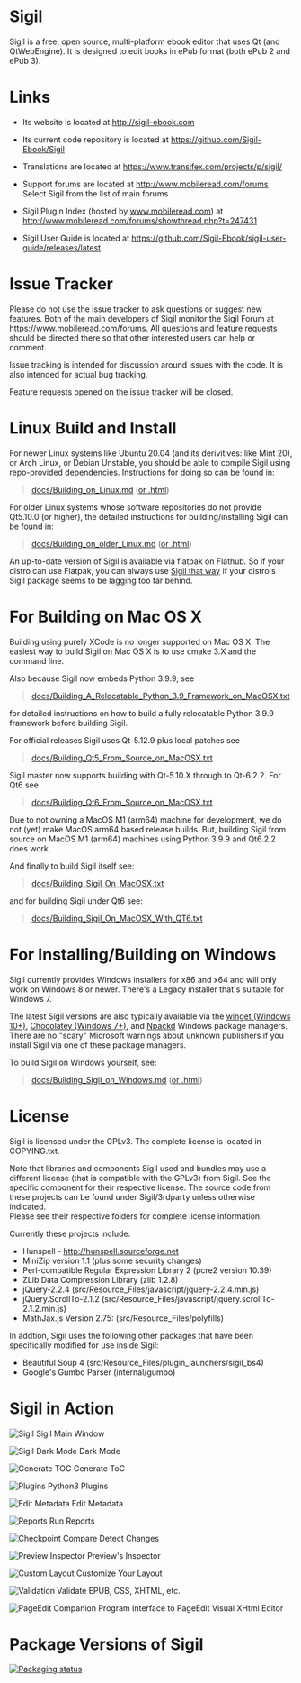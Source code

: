 Sigil
=====

Sigil is a free, open source, multi-platform ebook editor that uses
Qt (and QtWebEngine). It is designed to edit books in ePub format (both ePub 2 and ePub 3).


Links
=====

* Its website is located at http://sigil-ebook.com

* Its current code repository is located at https://github.com/Sigil-Ebook/Sigil

* Translations are located at https://www.transifex.com/projects/p/sigil/

* Support forums are located at http://www.mobileread.com/forums
    Select Sigil from the list of main forums

* Sigil Plugin Index (hosted by www.mobileread.com) at 
    http://www.mobileread.com/forums/showthread.php?t=247431

* Sigil User Guide is located at https://github.com/Sigil-Ebook/sigil-user-guide/releases/latest

Issue Tracker
=============

Please do not use the issue tracker to ask questions or suggest new features.  Both of the main developers
of Sigil monitor the Sigil Forum at https://www.mobileread.com/forums.
All questions and feature requests should be directed there so that other interested users can help or comment.

Issue tracking is intended for discussion around issues with the code. 
It is also intended for actual bug tracking.

Feature requests opened on the issue tracker will be closed.


Linux Build and Install
=======================

For newer Linux systems like Ubuntu 20.04 (and its derivitives: like Mint 20), or Arch Linux, or Debian Unstable, you should be able to compile Sigil using repo-provided dependencies. Instructions for doing so can be found in:

> [docs/Building_on_Linux.md](./docs/Building_on_Linux.md) ([or .html](./docs/Building_on_Linux.html))

For older Linux systems whose software repositories do not provide Qt5.10.0 (or higher), the
detailed instructions for building/installing Sigil can be found in:

> [docs/Building_on_older_Linux.md](./docs/Building_on_older_Linux.md) ([or .html](./docs/Building_on_older_Linux.html))

An up-to-date version of Sigil is available via flatpak on Flathub. So if your distro can use Flatpak, you can always use [Sigil that way](https://flathub.org/apps/details/com.sigil_ebook.Sigil) if your distro's Sigil package seems to be lagging too far behind.

For Building on Mac OS X
========================

Building using purely XCode is no longer supported on Mac OS X.  The easiest 
way to build Sigil on Mac OS X is to use cmake 3.X and the command line.   

Also because Sigil now embeds Python 3.9.9, see  

> [docs/Building_A_Relocatable_Python_3.9_Framework_on_MacOSX.txt](./docs/Building_A_Relocatable_Python_3.9_Framework_on_MacOSX.txt)

for detailed instructions on how to build a fully relocatable Python 3.9.9 framework before
building Sigil.  

For official releases Sigil uses Qt-5.12.9 plus local patches see  

> [docs/Building_Qt5_From_Source_on_MacOSX.txt](./docs/Building_Qt5_From_Source_on_MacOSX.txt)

Sigil master now supports building with Qt-5.10.X through to Qt-6.2.2.  For Qt6 see

> [docs/Building_Qt6_From_Source_on_MacOSX.txt](./docs/Building_Qt6_From_Source_on_MacOSX.txt)

Due to not owning a MacOS M1 (arm64) machine for development, we do not (yet) make MacOS arm64 based release builds.
But, building Sigil from source on MacOS M1 (arm64) machines using Python 3.9.9 and Qt6.2.2 does work.
  
And finally to build Sigil itself see:

> [docs/Building_Sigil_On_MacOSX.txt](./docs/Building_Sigil_On_MacOSX.txt)

and for building Sigil under Qt6 see:

> [docs/Building_Sigil_On_MacOSX_With_QT6.txt](./docs/Building_Sigil_On_MacOSX_With_QT6.txt)



For Installing/Building on Windows
==================================

Sigil currently provides Windows installers for x86 and x64 and will only work on Windows 8 or newer. There's a Legacy installer that's suitable for Windows 7.

The latest Sigil versions are also typically available via the [winget (Windows 10+)](https://winstall.app/apps/Sigil-Ebook.Sigil), [Chocolatey (Windows 7+)](https://community.chocolatey.org/packages/Sigil), and [Npackd](https://npackd.appspot.com/p?q=sigil) Windows package managers. There are no "scary" Microsoft warnings about unknown publishers if you install Sigil via one of these package managers. 

To build Sigil on Windows yourself, see:

> [docs/Building_Sigil_on_Windows.md](./docs/Building_Sigil_on_Windows.md) ([or .html](./docs/Building_Sigil_on_Windows.html))



License
=======

Sigil is licensed under the GPLv3. The complete license is located in
COPYING.txt.

Note that libraries and components Sigil used and bundles may use a different
license (that is compatible with the GPLv3) from Sigil. See the specific
component for their respective license.  The source code from these
projects can be found under Sigil/3rdparty unless otherwise indicated.  
Please see their respective folders for complete license information.

Currently these projects include:

* Hunspell - http://hunspell.sourceforge.net
* MiniZip version 1.1 (plus some security changes)
* Perl-compatible Regular Expression Library 2 (pcre2 version 10.39)
* ZLib Data Compression Library (zlib 1.2.8)
* jQuery-2.2.4 (src/Resource_Files/javascript/jquery-2.2.4.min.js)
* jQuery.ScrollTo-2.1.2 (src/Resource_Files/javascript/jquery.scrollTo-2.1.2.min.js)
* MathJax.js Version 2.75: (src/Resource_Files/polyfills)

In addtion, Sigil uses the following other packages that have been specifically
modified for use inside Sigil:

* Beautiful Soup 4 (src/Resource_Files/plugin_launchers/sigil_bs4)
* Google's Gumbo Parser (internal/gumbo)



Sigil in Action
===============

![Sigil](docs/screencaps/sigil.png?raw=true) Sigil Main Window
    

![Sigil Dark Mode](docs/screencaps/sigil_dark.png?raw=true) Dark Mode


![Generate TOC](docs/screencaps/generate_toc.png?raw=true) Generate ToC


![Plugins](docs/screencaps/manage_plugins.png?raw=true) Python3 Plugins


![Edit Metadata](docs/screencaps/edit_metadata.png?raw=true) Edit Metadata


![Reports](docs/screencaps/reports.png?raw=true) Run Reports


![Checkpoint Compare](docs/screencaps/checkpoint_compare.png?raw=true) Detect Changes


![Preview Inspector](docs/screencaps/preview_inspector.png?raw=true) Preview's Inspector


![Custom Layout](docs/screencaps/sigil_custom.png?raw=true) Customize Your Layout


![Validation](docs/screencaps/validation_via_plugins.png?raw=true) Validate EPUB, CSS, XHTML, etc.


![PageEdit Companion Program](docs/screencaps/pageedit.png?raw=true) Interface to PageEdit Visual XHtml Editor




Package Versions of Sigil
=========================

[![Packaging status](https://repology.org/badge/vertical-allrepos/sigil.svg)](https://repology.org/project/sigil/versions)
